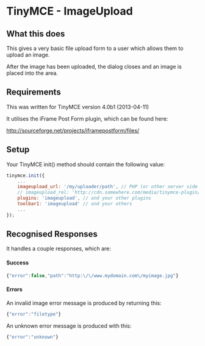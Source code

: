 TinyMCE - ImageUpload
=====================

## What this does ##

This gives a very basic file upload form to a user which allows them to upload an image.

After the image has been uploaded, the dialog closes and an image is placed into the area.

## Requirements ##

This was written for TinyMCE version 4.0b1 (2013-04-11)

It utilises the iFrame Post Form plugin, which can be found here:

http://sourceforge.net/projects/iframepostform/files/

## Setup ##

Your TinyMCE init() method should contain the following value:

```javascript
tinymce.init({
    ...
    imageupload_url: '/my/uploader/path', // PHP (or other server side script)
    // imageupload_rel: 'http://cdn.somewhere.com/media/tinymce-plugin/imageupload', // use if not installed in plugin folder.
    plugins: 'imageupload', // and your other plugins
    toolbar1: 'imageupload' // and your others
    ...
});
```

## Recognised Responses ##

It handles a couple responses, which are:

#### Success ####
```javascript
{"error":false,"path":"http:\/\/www.mydomain.com\/myimage.jpg"}
```

#### Errors ####

An invalid image error message is produced by returning this:
```javascript
{"error":"filetype"}
```


An unknown error message is produced with this:
```javascript
{"error":"unknown"}
```


